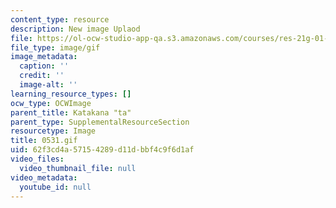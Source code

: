 ```yaml
---
content_type: resource
description: New image Uplaod
file: https://ol-ocw-studio-app-qa.s3.amazonaws.com/courses/res-21g-01-kana-spring-2010/62f3cd4a57154289d11dbbf4c9f6d1af_0531.gif
file_type: image/gif
image_metadata:
  caption: ''
  credit: ''
  image-alt: ''
learning_resource_types: []
ocw_type: OCWImage
parent_title: Katakana "ta"
parent_type: SupplementalResourceSection
resourcetype: Image
title: 0531.gif
uid: 62f3cd4a-5715-4289-d11d-bbf4c9f6d1af
video_files:
  video_thumbnail_file: null
video_metadata:
  youtube_id: null
---
```

